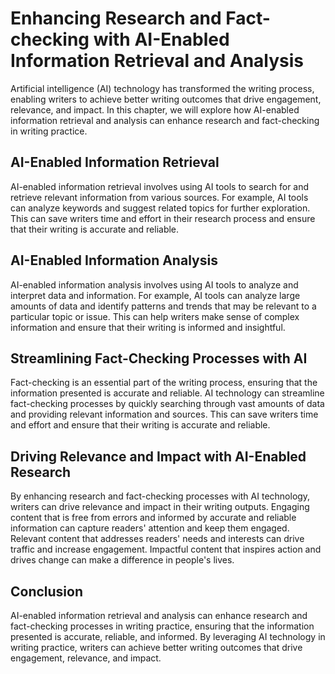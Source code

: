 Enhancing Research and Fact-checking with AI-Enabled Information Retrieval and Analysis
================================================================================================================================================

Artificial intelligence (AI) technology has transformed the writing process, enabling writers to achieve better writing outcomes that drive engagement, relevance, and impact. In this chapter, we will explore how AI-enabled information retrieval and analysis can enhance research and fact-checking in writing practice.

AI-Enabled Information Retrieval
--------------------------------

AI-enabled information retrieval involves using AI tools to search for and retrieve relevant information from various sources. For example, AI tools can analyze keywords and suggest related topics for further exploration. This can save writers time and effort in their research process and ensure that their writing is accurate and reliable.

AI-Enabled Information Analysis
-------------------------------

AI-enabled information analysis involves using AI tools to analyze and interpret data and information. For example, AI tools can analyze large amounts of data and identify patterns and trends that may be relevant to a particular topic or issue. This can help writers make sense of complex information and ensure that their writing is informed and insightful.

Streamlining Fact-Checking Processes with AI
--------------------------------------------

Fact-checking is an essential part of the writing process, ensuring that the information presented is accurate and reliable. AI technology can streamline fact-checking processes by quickly searching through vast amounts of data and providing relevant information and sources. This can save writers time and effort and ensure that their writing is accurate and reliable.

Driving Relevance and Impact with AI-Enabled Research
-----------------------------------------------------

By enhancing research and fact-checking processes with AI technology, writers can drive relevance and impact in their writing outputs. Engaging content that is free from errors and informed by accurate and reliable information can capture readers' attention and keep them engaged. Relevant content that addresses readers' needs and interests can drive traffic and increase engagement. Impactful content that inspires action and drives change can make a difference in people's lives.

Conclusion
----------

AI-enabled information retrieval and analysis can enhance research and fact-checking processes in writing practice, ensuring that the information presented is accurate, reliable, and informed. By leveraging AI technology in writing practice, writers can achieve better writing outcomes that drive engagement, relevance, and impact.
